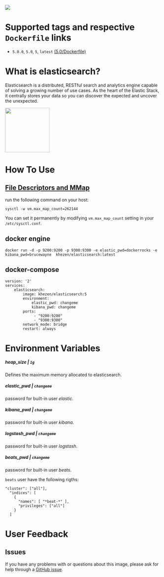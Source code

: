 [![](https://images.microbadger.com/badges/image/khezen/elasticsearch.svg)](https://hub.docker.com/r/khezen/elasticsearch/)
# Supported tags and respective `Dockerfile` links

* `5.0.0`, `5.0`, `5`, `latest` [(5.0/Dockerfile)](https://github.com/Khezen/docker-elasticsearch/blob/5.0/Dockerfile)

# What is elasticsearch?

Elasticsearch is a distributed, RESTful search and analytics engine capable of solving a growing number of use cases. As the heart of the Elastic Stack, it centrally stores your data so you can discover the expected and uncover the unexpected.

[<img src="https://static-www.elastic.co/fr/assets/blt9a26f88bfbd20eb5/icon-elasticsearch-bb.svg?q=802" width="144" height="144">](https://www.elastic.co/fr/products/elasticsearch)

# How To Use

## [File Descriptors and MMap](https://www.elastic.co/guide/en/elasticsearch/guide/current/_file_descriptors_and_mmap.html)

run the following command on your host:
```
sysctl -w vm.max_map_count=262144
```
You can set it permanently by modifying `vm.max_map_count` setting in your `/etc/sysctl.conf`.

## docker engine
```
docker run -d -p 9200:9200 -p 9300:9300 -e elastic_pwd=dockerrocks -e kibana_pwd=brucewayne  khezen/elasticsearch:latest   
```

## docker-compose
```
version: '2'
services:
    elasticsearch:
        image: khezen/elasticsearch:5
        environment:
            elastic_pwd: changeme
            kibana_pwd: changeme
        ports:
             - "9200:9200"
             - "9300:9300"
        network_mode: bridge
        restart: always
```

# Environment Variables

##### heap_size | `1g`
Defines the maximum memory allocated to elasticsearch.

##### elastic_pwd | `changeme`
password for built-in user *elastic*.

##### kibana_pwd | `changeme`
password for built-in user *kibana*.

##### logstash_pwd | `changeme`
password for built-in user *logstash*.

##### beats_pwd | `changeme`
password for built-in user *beats*.

`beats` user have the following rigths:
```
"cluster": ["all"],
  "indices": [
    {
      "names": [ "*beat-*" ],
      "privileges": ["all"]
    }
  ]
```


# User Feedback
## Issues
If you have any problems with or questions about this image, please ask for help through a [GitHub issue](https://github.com/Khezen/docker-elasticsearch/issues).